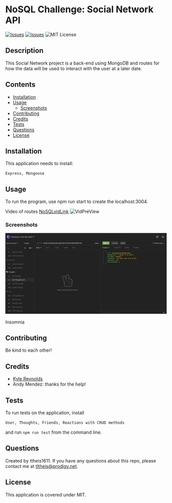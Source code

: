 # NoSQL Challenge: Social Network API
[![Issues](https://img.shields.io/github/issues/ttheis1611/T2NoSQLwk18)](https://github.com/ttheis1611/T2NoSQLwk18/issues) [![Issues](https://img.shields.io/github/contributors/ttheis1611/T2NoSQLwk18)](https://github.com/ttheis1611/T2NoSQLwk18/graphs/contributors) ![MIT License](https://img.shields.io/badge/license-MIT-blue)


## Description
This Social Network project is a back-end using MongoDB and routes for how the data will be used to interact with the user at a later date.

## Contents
* [Installation](#installation)
* [Usage](#usage)
   * [Screenshots](#screenshots)
* [Contributing](#contributing)
* [Credits](#credits)
* [Tests](#tests)
* [Questions](#questions)
* [License](#license)


## Installation
This application needs to install: 
```
Express, Mongoose
```
  
## Usage
To run the program, use npm run start to create the localhost:3004. 

Video of routes
[NoSQLvidLink](https://drive.google.com/file/d/1tqBBB7yECW9M2mgzq6PBMsSO2ITPmIOz/view)
![VidPreView](https://drive.google.com/file/d/1tqBBB7yECW9M2mgzq6PBMsSO2ITPmIOz/preview)
  
### Screenshots
![Insomnia CRUD methods](/assets/images/InsomniaScreenShot.png)

Insomnia 


## Contributing
Be kind to each other!
  
## Credits
* [Kyle Reynolds](https://github.com/reynolkb)
* Andy Mendez: thanks for the help!

  
## Tests
To run tests on the application, install
```
User, Thoughts, Friends, Reactions with CRUD methods
```
and run `npm run test` from the command line.
  
## Questions
Created by ttheis1611. 
      If you have any questions about this repo, please contact me at tltheis@prodigy.net.
  
## License
This application is covered under MIT.
  
